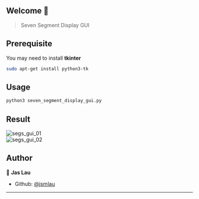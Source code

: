 ## Welcome 👋
> Seven Segment Display GUI

## Prerequisite
You may need to install **tkinter**</br>

```sh
sudo apt-get install python3-tk
```

## Usage

```sh
python3 seven_segment_display_gui.py
```
## Result
![segs_gui_01](https://user-images.githubusercontent.com/37385743/89004583-5c715200-d2b7-11ea-9ba9-686b57138e5b.png)</br>
![segs_gui_02](https://user-images.githubusercontent.com/37385743/89004590-5f6c4280-d2b7-11ea-81a3-0a2c00f951a9.png)

## Author

👤 **Jas Lau**

* Github: [@jsmlau](https://github.com/jsmlau)

***
